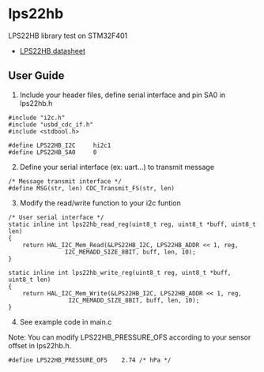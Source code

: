 # lps22hb
LPS22HB library test on STM32F401
- [LPS22HB datasheet](https://www.st.com/resource/en/datasheet/dm00140895.pdf)

## User Guide

1. Include your header files, define serial interface and pin SA0 in lps22hb.h
```c=11
#include "i2c.h"
#include "usbd_cdc_if.h"
#include <stdbool.h>

#define LPS22HB_I2C     hi2c1     
#define LPS22HB_SA0     0
```
2. Define your serial interface (ex: uart...) to transmit message
```c=9
/* Message transmit interface */
#define MSG(str, len) CDC_Transmit_FS(str, len)
```
3. Modify the read/write function to your i2c funtion
```c=15
/* User serial interface */
static inline int lps22hb_read_reg(uint8_t reg, uint8_t *buff, uint8_t len)
{
	return HAL_I2C_Mem_Read(&LPS22HB_I2C, LPS22HB_ADDR << 1, reg,
				I2C_MEMADD_SIZE_8BIT, buff, len, 10);
}

static inline int lps22hb_write_reg(uint8_t reg, uint8_t *buff, uint8_t len)
{
	return HAL_I2C_Mem_Write(&LPS22HB_I2C, LPS22HB_ADDR << 1, reg,
				 I2C_MEMADD_SIZE_8BIT, buff, len, 10);
}
```
4. See example code in main.c

Note: You can modify LPS22HB_PRESSURE_OFS according to your sensor offset in lps22hb.h.
```c=20
#define LPS22HB_PRESSURE_OFS    2.74 /* hPa */
```

